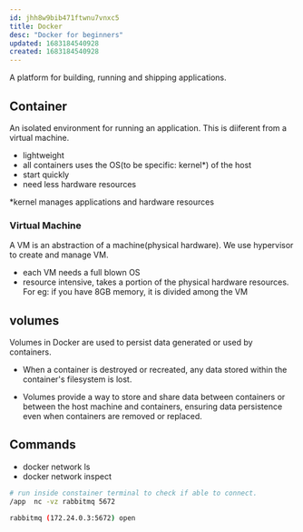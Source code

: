 ```yaml
---
id: jhh8w9bib471ftwnu7vnxc5
title: Docker
desc: "Docker for beginners"
updated: 1683184540928
created: 1683184540928
---
```


A platform for building, running and shipping applications.

## Container

An isolated environment for running an application.
This is diiferent from a virtual machine.

- lightweight
- all containers uses the OS(to be specific: kernel\*) of the host
- start quickly
- need less hardware resources

\*kernel manages applications and hardware resources

### Virtual Machine

A VM is an abstraction of a machine(physical hardware). We use hypervisor to create and manage VM.

- each VM needs a full blown OS
- resource intensive, takes a portion of the physical hardware resources. For eg: if you have 8GB memory, it is divided among the VM

## volumes

Volumes in Docker are used to persist data generated or used by containers.

- When a container is destroyed or recreated, any data stored within the container's filesystem is lost.

- Volumes provide a way to store and share data between containers or between the host machine and containers, ensuring data persistence even when containers are removed or replaced.



## Commands

- docker network ls
- docker network inspect <network-name>

```bash
# run inside constainer terminal to check if able to connect.
/app  nc -vz rabbitmq 5672

rabbitmq (172.24.0.3:5672) open
```
